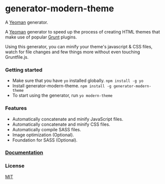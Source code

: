 # generator-modern-theme

A [Yeoman](http://yeoman.io) generator.

A [Yeoman](http://yeoman.io) generator to speed up the process of creating HTML themes
that make use of popular [Grunt](http://gruntjs.com) plugins.

Using this generator, you can minify your theme's javascript &amp; CSS files,
watch for file changes and few things more without even touching Gruntfile.js.

### Getting started
- Make sure that you have `yo` installed globally. `npm install -g yo`
- Install generator-modern-theme. `npm install -g generator-modern-theme`
- To start using the generator, run `yo modern-theme`

### Features
- Automatically concatenate and minify JavaScript files.
- Automatically concatenate and minify CSS files.
- Automatically compile SASS files.
- Image optimization (Optional).
- Foundation for SASS (Optional).

### [Documentation](http://modern-theme.mreda.net/)

### License
[MIT](http://opensource.org/licenses/MIT)
